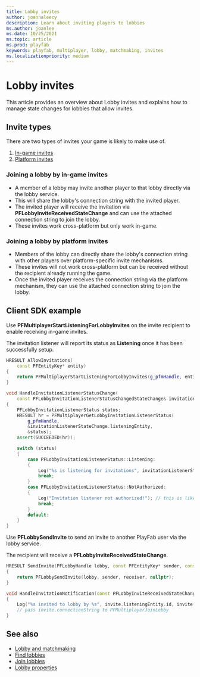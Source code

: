 ```yaml
---
title: Lobby invites
author: joannaleecy
description: Learn about inviting players to lobbies
ms.author: joanlee
ms.date: 10/25/2021
ms.topic: article
ms.prod: playfab
keywords: playfab, multiplayer, lobby, matchmaking, invites
ms.localizationpriority: medium
---
```


# Lobby invites
 

This article provides an overview about Lobby invites and explains how to manage state changes for lobbies that allow invites.

## Invite types

There are two types of invites your game is likely to make use of.

1. [In-game invites](#joining-a-lobby-by-in-game-invites)
1. [Platform invites](#joining-a-lobby-by-platform-invites)

### Joining a lobby by in-game invites

* A member of a lobby may invite another player to that lobby directly via the lobby service.
* This will share the lobby's connection string with the invited player.
* The invited player will receive the invitation via __PFLobbyInviteReceivedStateChange__ and can use the attached connection string to join the lobby.
* These invites work cross-platform but only work in-game.

### Joining a lobby by platform invites

* Members of the lobby can directly share the lobby's connection string with other players over platform-specific invite mechanisms.
* These invites will not work cross-platform but can be received without the recipient already running the game. 
* Once the invited player receives the connection string via the platform mechanism, they can use the attached connection string to join the lobby.

## Client SDK example

Use __PFMultiplayerStartListeningForLobbyInvites__ on the invite recipient to enable receiving in-game invites.

The invitation listener will report its status as __Listening__ once it has been successfully setup.

```cpp
HRESULT AllowInvitations(
    const PFEntityKey* entity)
{
    return PFMultiplayerStartListeningForLobbyInvites(g_pfmHandle, entity);
}

void HandleInvitationListenerStatusChange(
    const PFLobbyInvitationListenerStatusChangedStateChange& invitationListenerStateChange)
{
    PFLobbyInvitationListenerStatus status;
    HRESULT hr = PFMultiplayerGetLobbyInvitationListenerStatus(
        g_pfmHandle,
        &invitationListenerStateChange.listeningEntity,
        &status);
    assert(SUCCEEDED(hr));

    switch (status)
    {
        case PFLobbyInvitationListenerStatus::Listening:
        {
            Log("%s is listening for invitations", invitationListenerStateChange.listeningEntity.id);
            break;
        }
        case PFLobbyInvitationListenerStatus::NotAuthorized:
        {
            Log("Invitation listener not authorized!"); // this is likely an issue with the listener's entity token.
            break;
        }
        default:
    }
}
```

Use __PFLobbySendInvite__ to send an invite to another PlayFab user via the lobby service.

The recipient will receive a __PFLobbyInviteReceivedStateChange__.

```cpp
HRESULT SendInvite(PFLobbyHandle lobby, const PFEntityKey* sender, const PFEntityKey* receiver)
{
    return PFLobbySendInvite(lobby, sender, receiver, nullptr);
}

void HandleInvitationNotification(const PFLobbyInviteReceivedStateChange& invite)
{
    Log("%s invited to lobby by %s", invite.listeningEntity.id, invite.invitingEntity.id);
    // pass invite.connectionString to PFMultiplayerJoinLobby
}
```

## See also

* [Lobby and matchmaking](lobby-and-matchmaking.md)
* [Find lobbies](find-lobbies.md)
* [Join lobbies](join-lobbies.md)
* [Lobby properties](lobby-properties.md)

